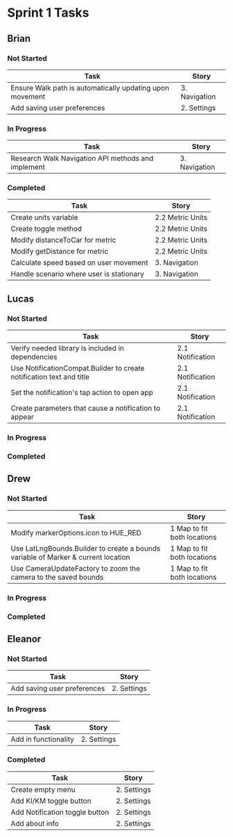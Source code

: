 # Sprint 1 Tasks

## Brian
### Not Started
| Task | Story |
| ---- | --- |
| Ensure Walk path is automatically updating upon movement | 3. Navigation |
| Add saving user preferences | 2. Settings |

### In Progress
| Task | Story |
| ---- | --- |
| Research Walk Navigation API methods and implement | 3. Navigation |
### Completed
| Task | Story |
| ---- | --- |
| Create units variable | 2.2 Metric Units |
| Create toggle method | 2.2 Metric Units |
| Modify distanceToCar for metric | 2.2 Metric Units |
| Modify getDistance for metric | 2.2 Metric Units |
| Calculate speed based on user movement | 3. Navigation |
| Handle scenario where user is stationary | 3. Navigation |

## Lucas
### Not Started
| Task | Story |
| ---- | --- |
| Verify needed library is included in dependencies | 2.1 Notification |
| Use NotificationCompat.Builder to create notification text and title | 2.1 Notification |
| Set the notification's tap action to open app | 2.1 Notification |
| Create parameters that cause a notification to appear | 2.1 Notification |
### In Progress
### Completed
## Drew
### Not Started
| Task | Story |
| ---- | --- |
| Modify markerOptions.icon to HUE_RED | 1 Map to fit both locations |
| Use LatLngBounds.Builder to create a bounds variable of Marker & current location | 1 Map to fit both locations |
| Use CameraUpdateFactory to zoom the camera to the saved bounds | 1 Map to fit both locations |
### In Progress
### Completed
## Eleanor
### Not Started
| Task | Story |
| ---- | --- |
| Add saving user preferences | 2. Settings |
### In Progress
| Task | Story |
| ---- | --- |
| Add in functionality | 2. Settings |

### Completed
| Task | Story |
| ---- | --- |
| Create empty menu | 2. Settings |
| Add KI/KM toggle button | 2. Settings |
| Add Notification toggle button | 2. Settings |
| Add about info | 2. Settings |
